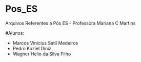# Pos_ES
Arquivos Referentes a Pós ES - Professora Mariana C Martins

#Alunos:
- Marcos Vinicius Satil Medeiros
- Pedro Koziel Diniz
- Wagner Helio da Silva Filho
